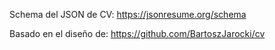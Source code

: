 Schema del JSON de CV:
https://jsonresume.org/schema

Basado en el diseño de:
https://github.com/BartoszJarocki/cv